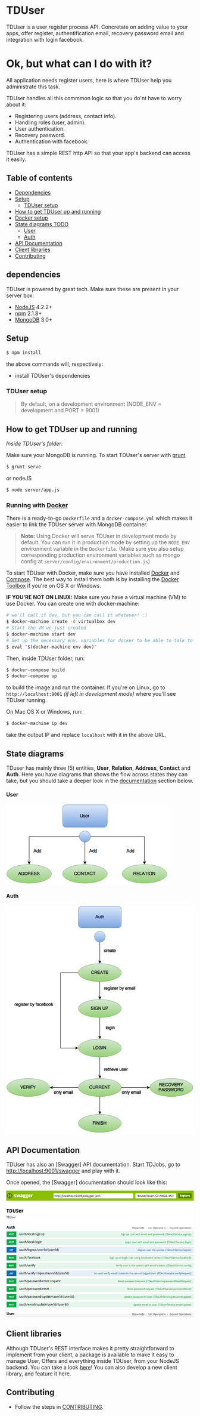# TDUser

TDUser is a user register process API. Concretate on adding value to your apps, offer register, authentification email, recovery password email and integration with login facebook.


# Ok, but what can I do with it?

All application needs register users, here is where TDUser help you administrate this task.

TDUser handles all this commmon logic so that you do'nt have to worry about it:

- Registering users (address, contact info).
- Handling roles (user, admin).
- User authentication.
- Recovery password.
- Authentication with facebook.

TDUser  has a simple REST http API so that your app's backend can access it easily.

## Table of contents

  * [Dependencies](#dependencies)
  * [Setup](#setup)
    * [TDUser setup](#tduser-setup)
  * [How to get TDUser up and running](#how-to-get-tduser-up-and-running)
  * [Docker setup](#docker-setup)
  * [State diagrams TODO](#state-diagrams)
    * [User](#user)
    * [Auth](#auth)
  * [API Documentation](#api-documentation)
  * [Client libraries](#client-libraries)
  * [Contributing](#contributing)

## dependencies

TDUser is powered by great tech. Make sure these are present in your server box:

- [NodeJS](https://nodejs.org/en/) 4.2.2+
- [npm](https://www.npmjs.com/) 2.1.8+
- [MongoDB](https://www.mongodb.org/) 3.0+

## Setup

```sh
$ npm install
```

the above commands will, respectively:

- install TDUser's dependencies


### TDUser setup

> By default, on a development environment (NODE_ENV = development and PORT = 9001)


## How to get  TDUser up and running

*Inside TDUser's folder:*

Make sure your MongoDB is running.
To start TDUser's server with [grunt](http://gruntjs.com/)

```sh
$ grunt serve
```

or nodeJS

```sh
$ node server/app.js
```

### Running with [Docker]

There is a ready-to-go `Dockerfile` and a `docker-compose.yml` which makes it
easier to link the TDUser server with MongoDB container.

> **Note:** Using Docker will serve TDUser in development mode by default. You
can run it in production mode by setting up the `NODE_ENV` environment variable
in the `Dockerfile`. (Make sure you also setup corresponding production
environment variables such as mongo config at
`server/config/environment/production.js`)

To start TDUser with Docker, make sure you have installed [Docker] and
[Compose]. The best way to install them both is by installing the
[Docker Toolbox] if you're on OS X or Windows.

**IF YOU'RE NOT ON LINUX:** Make sure you have a virtual machine (VM) to use
Docker. You can create one with docker-machine:

```bash
# we'll call it dev, but you can call it whatever! :)
$ docker-machine create -d virtualbox dev
# Start the VM we just created
$ docker-machine start dev
# Set up the necessary env. variables for docker to be able to talk to the VM:
$ eval "$(docker-machine env dev)"
```

Then, inside TDUser folder, run:

```bash
$ docker-compose build
$ docker-compose up
```

to build the image and run the container. If you're on Linux, go to
`http://localhost:9001` *(if left in development mode)* where you'll see TDUser
running.

On Mac OS X or Windows, run:

```bash
$ docker-machine ip dev
```

take the output IP and replace `localhost` with it in the above URL.

[Docker]:https://www.docker.com/
[Compose]:https://docs.docker.com/compose/install/
[Docker Toolbox]:https://www.docker.com/docker-toolbox

## State diagrams

TDuser has mainly three (5) entities, **User**, **Relation**, **Address**, **Contact** and **Auth**. Here you have diagrams that shows the flow across
states they can take, but you should take a deeper look in the
[documentation](#api-documentation) section below.

#### User
<img src="images/User.png"></img>

#### Auth
<img src="images/Auth.png"></img>

## API Documentation

TDUser has also an [Swagger] API documentation. Start TDJobs, go to
[http://localhost:9001/swagger](http://localhost:9001/swagger) and play with it.

Once opened, the [Swagger] documentation should look like this:

<img src="images/swagger.png"></img>

## Client libraries

Although TDUser's REST interface makes it pretty straightforward to implement
from your client, a package is available to make it easy to manage User, Offers and
everything inside TDUser, from your NodeJS backend. You can take a look
[here](https://github.com/talosdigital/TDCore)!
You can also develop a new client library, and feature it here.

## Contributing

- Follow the steps in [CONTRIBUTING](CONTRIBUTING.md).